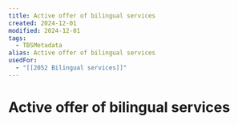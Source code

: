 ```yaml
---
title: Active offer of bilingual services
created: 2024-12-01
modified: 2024-12-01
tags:
  - TBSMetadata
alias: Active offer of bilingual services
usedFor:
  - "[[2052 Bilingual services]]"
---
```

# Active offer of bilingual services
